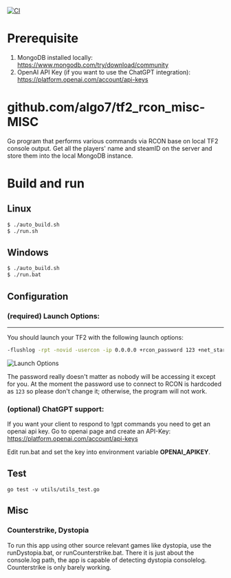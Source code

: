 [![CI](https://github.com/algo7/tf2_rcon_misc/actions/workflows/ci.yml/badge.svg)](https://github.com/algo7/tf2_rcon_misc/actions/workflows/ci.yml)
# Prerequisite
1. MongoDB installed locally: https://www.mongodb.com/try/download/community
2. OpenAI API Key (if you want to use the ChatGPT integration): https://platform.openai.com/account/api-keys

# github.com/algo7/tf2_rcon_misc-MISC
Go program that performs various commands via RCON base on local TF2 console output.
Get all the players' name and steamID on the server and store them into the local MongoDB instance.

# Build and run
## Linux
```bash
$ ./auto_build.sh
$ ./run.sh
```

## Windows
```bash
$ ./auto_build.sh
$ ./run.bat
```

## Configuration

### (required) Launch Options:
---
You should launch your TF2 with the following launch options:
```bash
-flushlog -rpt -novid -usercon -ip 0.0.0.0 +rcon_password 123 +net_start
```
![Launch Options](https://github.com/algo7/github.com/algo7/tf2_rcon_misc/blob/main/launch_options.png?raw=true)

The password really doesn't matter as nobody will be accessing it except for you. At the moment the password use to connect to RCON is hardcoded as `123` so please don't change it; otherwise, the program will not work.

### (optional) ChatGPT support:
If you want your client to respond to !gpt commands you need to get an openai api key.
Go to openai page and create an API-Key: https://platform.openai.com/account/api-keys

Edit run.bat and set the key into environment variable **OPENAI_APIKEY**.

## Test

```
go test -v utils/utils_test.go 
```

## Misc

### Counterstrike, Dystopia
To run this app using other source relevant games like dystopia, use the runDystopia.bat, or runCounterstrike.bat.
There it is just about the console.log path, the app is capable of detecting dystopia consolelog. Counterstrike is only barely working.
